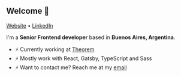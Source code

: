## Welcome 👋

[Website](https://www.matnac.com) •
[LinkedIn](https://www.linkedin.com/in/matias-sallent)

I'm a __Senior Frontend developer__ based in __Buenos Aires, Argentina__.

* ⚡️ Currently working at [Theorem](https://www.theorem.co/)
* ⚡️ Mostly work with React, Gatsby, TypeScript and Sass
* ⚡️ Want to contact me? Reach me at my [email](mailto:8879212+msallent@users.noreply.github.com)
